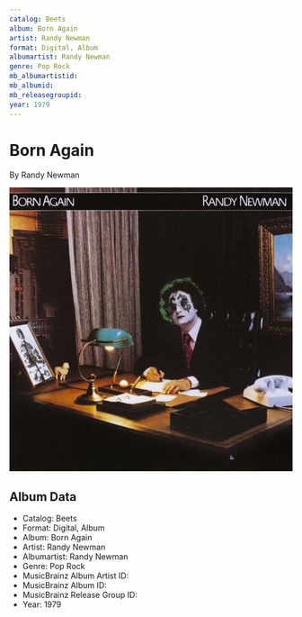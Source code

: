 ```yaml
---
catalog: Beets
album: Born Again
artist: Randy Newman
format: Digital, Album
albumartist: Randy Newman
genre: Pop Rock
mb_albumartistid: 
mb_albumid: 
mb_releasegroupid: 
year: 1979
---
```


# Born Again

By Randy Newman

![](../../assets/beetscovers/Randy_Newman-Born_Again.jpg)

## Album Data

- Catalog: Beets
- Format: Digital, Album
- Album: Born Again
- Artist: Randy Newman
- Albumartist: Randy Newman
- Genre: Pop Rock
- MusicBrainz Album Artist ID: 
- MusicBrainz Album ID: 
- MusicBrainz Release Group ID: 
- Year: 1979

